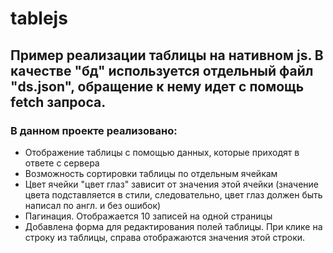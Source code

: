 # tablejs
## Пример реализации таблицы на нативном js. В качестве "бд" используется отдельный файл "ds.json", обращение к нему идет с помощь fetch запроса.
### В данном проекте реализовано:
* Отображение таблицы с помощью данных, которые приходят в ответе с сервера
* Возможность сортировки таблицы по отдельным ячейкам
* Цвет ячейки "цвет глаз" зависит от значения этой ячейки (значение цвета подставляется в стили, следовательно, цвет глаз должен быть написал по англ. и без ошибок)
* Пагинация. Отображается 10 записей на одной страницы
* Добавлена форма для редактирования полей таблицы. При клике на строку из таблицы, справа отображаются значения этой строки.
